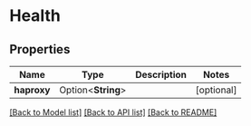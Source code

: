# Health

## Properties

Name | Type | Description | Notes
------------ | ------------- | ------------- | -------------
**haproxy** | Option<**String**> |  | [optional]

[[Back to Model list]](../README.md#documentation-for-models) [[Back to API list]](../README.md#documentation-for-api-endpoints) [[Back to README]](../README.md)


